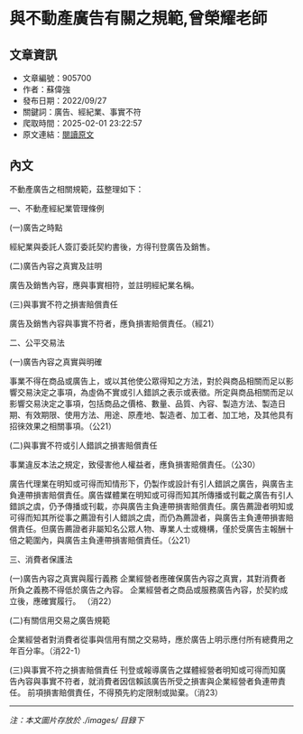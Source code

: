 # 與不動產廣告有關之規範,曾榮耀老師

## 文章資訊
- 文章編號：905700
- 作者：蘇偉強
- 發布日期：2022/09/27
- 關鍵詞：廣告、經紀業、事實不符
- 爬取時間：2025-02-01 23:22:57
- 原文連結：[閱讀原文](https://real-estate.get.com.tw/Columns/detail.aspx?no=905700)

## 內文


不動產廣告之相關規範，茲整理如下：


一、不動產經紀業管理條例


(一)廣告之時點


經紀業與委託人簽訂委託契約書後，方得刊登廣告及銷售。


(二)廣告內容之真實及註明


廣告及銷售內容，應與事實相符，並註明經紀業名稱。


(三)與事實不符之損害賠償責任


廣告及銷售內容與事實不符者，應負損害賠償責任。（經21）


二、公平交易法


(一)廣告內容之真實與明確


事業不得在商品或廣告上，或以其他使公眾得知之方法，對於與商品相關而足以影響交易決定之事項，為虛偽不實或引人錯誤之表示或表徵。所定與商品相關而足以影響交易決定之事項，包括商品之價格、數量、品質、內容、製造方法、製造日期、有效期限、使用方法、用途、原產地、製造者、加工者、加工地，及其他具有招徠效果之相關事項。（公21）


(二)與事實不符或引人錯誤之損害賠償責任


事業違反本法之規定，致侵害他人權益者，應負損害賠償責任。（公30）


廣告代理業在明知或可得而知情形下，仍製作或設計有引人錯誤之廣告，與廣告主負連帶損害賠償責任。廣告媒體業在明知或可得而知其所傳播或刊載之廣告有引人錯誤之虞，仍予傳播或刊載，亦與廣告主負連帶損害賠償責任。廣告薦證者明知或可得而知其所從事之薦證有引人錯誤之虞，而仍為薦證者，與廣告主負連帶損害賠償責任。但廣告薦證者非屬知名公眾人物、專業人士或機構，僅於受廣告主報酬十倍之範圍內，與廣告主負連帶損害賠償責任。（公21）


三、消費者保護法


(一)廣告內容之真實與履行義務
企業經營者應確保廣告內容之真實，其對消費者所負之義務不得低於廣告之內容。
企業經營者之商品或服務廣告內容，於契約成立後，應確實履行。 （消22）


(二)有關信用交易之廣告規範


企業經營者對消費者從事與信用有關之交易時，應於廣告上明示應付所有總費用之年百分率。（消22-1）


(三)與事實不符之損害賠償責任
刊登或報導廣告之媒體經營者明知或可得而知廣告內容與事實不符者，就消費者因信賴該廣告所受之損害與企業經營者負連帶責任。
前項損害賠償責任，不得預先約定限制或拋棄。（消23）

---
*注：本文圖片存放於 ./images/ 目錄下*
